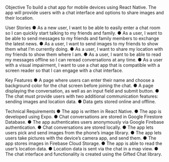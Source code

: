 Objective
To build a chat app for mobile devices using React Native. The app will
provide users with a chat interface and options to share images and their
location.

User Stories
● As a new user, I want to be able to easily enter a chat room so I can quickly start talking to my
friends and family.
● As a user, I want to be able to send messages to my friends and family members to exchange
the latest news.
● As a user, I want to send images to my friends to show them what I’m currently doing.
● As a user, I want to share my location with my friends to show them where I am.
● As a user, I want to be able to read my messages offline so I can reread conversations at any
time.
● As a user with a visual impairment, I want to use a chat app that is compatible with a screen
reader so that I can engage with a chat interface.

Key Features
● A page where users can enter their name and choose a background color for the chat screen
before joining the chat.
● A page displaying the conversation, as well as an input field and submit button.
● The chat must provide users with two additional communication features: sending images
and location data.
● Data gets stored online and offline.

Technical Requirements
● The app is written in React Native.
● The app is developed using Expo.
● Chat conversations are stored in Google Firestore Database.
● The app authenticates users anonymously via Google Firebase authentication.
● Chat conversations are stored locally.
● The app lets users pick and send images from the phone’s image library.
● The app lets users take pictures with the device’s camera app, and send them.
● The app stores images in Firebase Cloud Storage.
● The app is able to read the user’s location data.
● Location data is sent via the chat in a map view.
● The chat interface and functionality is created using the Gifted Chat library.
